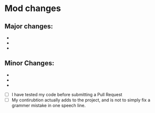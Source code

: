 # Mod changes

## Major changes:
-
-
-

## Minor Changes:
-
-
-

<!--- Place an 'x' in the [] box to show you've read and understood these terms: -->
- [ ] I have tested my code before submitting a Pull Request
- [ ] My contirubtion actually adds to the project, and is not to simply fix a grammer mistake in one speech line.
